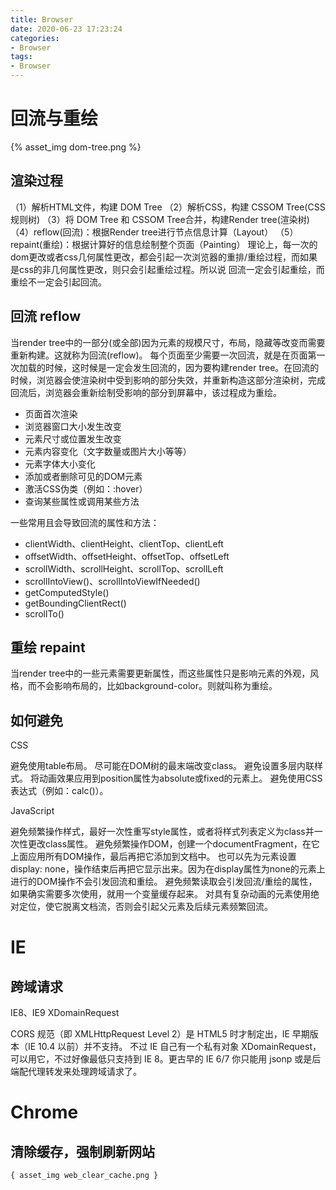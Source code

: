 ```yaml
---
title: Browser
date: 2020-06-23 17:23:24
categories:
- Browser
tags:
- Browser
---
```


# 回流与重绘
{% asset_img dom-tree.png %}

## 渲染过程
（1）解析HTML文件，构建 DOM Tree
（2）解析CSS，构建 CSSOM Tree(CSS规则树)
（3）将 DOM Tree 和 CSSOM Tree合并，构建Render tree(渲染树)
（4）reflow(回流)：根据Render tree进行节点信息计算（Layout）
（5）repaint(重绘)：根据计算好的信息绘制整个页面（Painting）
理论上，每一次的dom更改或者css几何属性更改，都会引起一次浏览器的重排/重绘过程，而如果是css的非几何属性更改，则只会引起重绘过程。所以说
回流一定会引起重绘，而重绘不一定会引起回流。

## 回流 reflow
当render tree中的一部分(或全部)因为元素的规模尺寸，布局，隐藏等改变而需要重新构建。这就称为回流(reflow)。
每个页面至少需要一次回流，就是在页面第一次加载的时候，这时候是一定会发生回流的，因为要构建render tree。在回流的时候，浏览器会使渲染树中受到影响的部分失效，并重新构造这部分渲染树，完成回流后，浏览器会重新绘制受影响的部分到屏幕中，该过程成为重绘。

- 页面首次渲染
- 浏览器窗口大小发生改变
- 元素尺寸或位置发生改变
- 元素内容变化（文字数量或图片大小等等）
- 元素字体大小变化
- 添加或者删除可见的DOM元素
- 激活CSS伪类（例如：:hover）
- 查询某些属性或调用某些方法

一些常用且会导致回流的属性和方法：

- clientWidth、clientHeight、clientTop、clientLeft
- offsetWidth、offsetHeight、offsetTop、offsetLeft
- scrollWidth、scrollHeight、scrollTop、scrollLeft
- scrollIntoView()、scrollIntoViewIfNeeded()
- getComputedStyle()
- getBoundingClientRect()
- scrollTo()

## 重绘 repaint
当render tree中的一些元素需要更新属性，而这些属性只是影响元素的外观，风格，而不会影响布局的，比如background-color。则就叫称为重绘。

## 如何避免
CSS

避免使用table布局。
尽可能在DOM树的最末端改变class。
避免设置多层内联样式。
将动画效果应用到position属性为absolute或fixed的元素上。
避免使用CSS表达式（例如：calc()）。

JavaScript

避免频繁操作样式，最好一次性重写style属性，或者将样式列表定义为class并一次性更改class属性。
避免频繁操作DOM，创建一个documentFragment，在它上面应用所有DOM操作，最后再把它添加到文档中。
也可以先为元素设置display: none，操作结束后再把它显示出来。因为在display属性为none的元素上进行的DOM操作不会引发回流和重绘。
避免频繁读取会引发回流/重绘的属性，如果确实需要多次使用，就用一个变量缓存起来。
对具有复杂动画的元素使用绝对定位，使它脱离文档流，否则会引起父元素及后续元素频繁回流。

# IE
## 跨域请求
IE8、IE9
XDomainRequest

CORS 规范（即 XMLHttpRequest Level 2）是 HTML5 时才制定出，IE 早期版本（IE 10.4 以前）并不支持。
不过 IE 自己有一个私有对象 XDomainRequest，可以用它，不过好像最低只支持到 IE 8。更古早的 IE 6/7 你只能用 jsonp 或是后端配代理转发来处理跨域请求了。

# Chrome
## 清除缓存，强制刷新网站
`{ asset_img web_clear_cache.png }`

